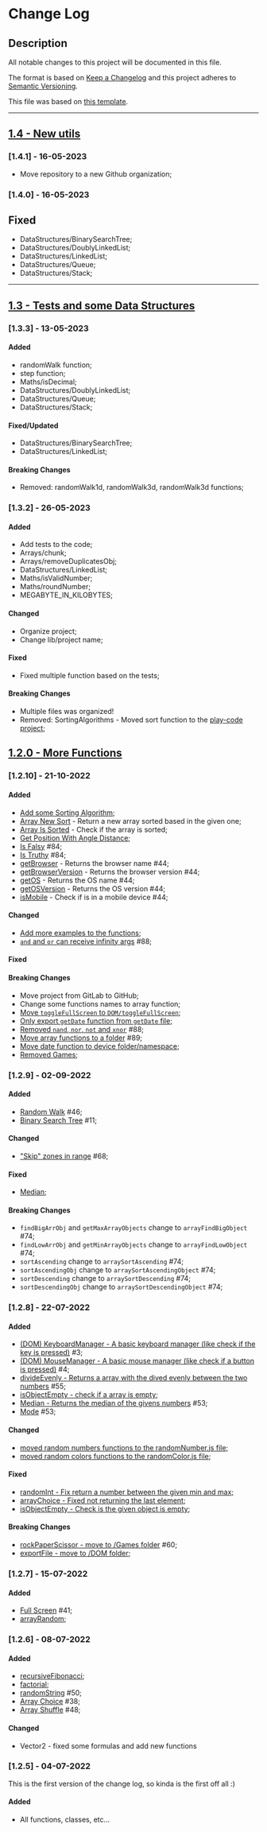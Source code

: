 # Change Log

## Description
All notable changes to this project will be documented in this file.
 
The format is based on [Keep a Changelog](http://keepachangelog.com/)
and this project adheres to [Semantic Versioning](http://semver.org/).

This file was based on [this template](https://gist.github.com/juampynr/4c18214a8eb554084e21d6e288a18a2c).

----
## [1.4 - New utils](https://github.com/201flaviosilva/utilidades/milestone/3)

### [1.4.1] - 16-05-2023
 - Move repository to a new Github organization;

### [1.4.0] - 16-05-2023

## Fixed
- DataStructures/BinarySearchTree;
- DataStructures/DoublyLinkedList;
- DataStructures/LinkedList;
- DataStructures/Queue;
- DataStructures/Stack;

----
## [1.3 - Tests and some Data Structures](https://github.com/201flaviosilva/utilidades/milestone/4)

### [1.3.3] - 13-05-2023
 
#### Added
- randomWalk function;
- step function;
- Maths/isDecimal;
- DataStructures/DoublyLinkedList;
- DataStructures/Queue;
- DataStructures/Stack;

#### Fixed/Updated
- DataStructures/BinarySearchTree;
- DataStructures/LinkedList;

#### Breaking Changes
- Removed: randomWalk1d, randomWalk3d, randomWalk3d functions;

### [1.3.2] - 26-05-2023
 
#### Added
- Add tests to the code;
- Arrays/chunk;
- Arrays/removeDuplicatesObj;
- DataStructures/LinkedList;
- Maths/isValidNumber;
- Maths/roundNumber;
- MEGABYTE_IN_KILOBYTES;

#### Changed
- Organize project;
- Change lib/project name;

#### Fixed
- Fixed multiple function based on the tests;

#### Breaking Changes
- Multiple files was organized!
- Removed: SortingAlgorithms - Moved sort function to the [play-code project](https://github.com/201flaviosilva/play-code);

## [1.2.0 - More Functions](https://github.com/201flaviosilva/utilidades/milestone/2)

### [1.2.10] - 21-10-2022
 
#### Added
- [Add some Sorting Algorithm](https://github.com/201flaviosilva/utilidades/commit/5d248aa08a3f4de28843aa5c788bfe9cc55f9fda);
- [Array New Sort](https://github.com/201flaviosilva/utilidades/commit/9260d39f2d567705d09aa0ee2b69fec2a429b3c2) - Return a new array sorted based in the given one;
- [Array Is Sorted](https://github.com/201flaviosilva/utilidades/commit/9260d39f2d567705d09aa0ee2b69fec2a429b3c2) - Check if the array is sorted;
- [Get Position With Angle Distance](https://github.com/201flaviosilva/utilidades/commit/80b83a7f35508d9997fb95bf2b6af066b8b4e553);
- [Is Falsy](https://github.com/201flaviosilva/utilidades/commit/25b13f2b7fc66c01e6709ac8adee2e57f79fc5fd) #84;
- [Is Truthy](https://github.com/201flaviosilva/utilidades/commit/25b13f2b7fc66c01e6709ac8adee2e57f79fc5fd) #84;
- [getBrowser](https://github.com/201flaviosilva/utilidades/commit/c81f718f9497adc9f69f057950f7594b12dfa52d) - Returns the browser name #44;
- [getBrowserVersion](https://github.com/201flaviosilva/utilidades/commit/c81f718f9497adc9f69f057950f7594b12dfa52d) - Returns the browser version #44;
- [getOS](https://github.com/201flaviosilva/utilidades/commit/c81f718f9497adc9f69f057950f7594b12dfa52d) - Returns the OS name #44;
- [getOSVersion](https://github.com/201flaviosilva/utilidades/commit/c81f718f9497adc9f69f057950f7594b12dfa52d) - Returns the OS version #44;
- [isMobile](https://github.com/201flaviosilva/utilidades/commit/c81f718f9497adc9f69f057950f7594b12dfa52d) - Check if is in a mobile device #44;

#### Changed
- [Add more examples to the functions](https://github.com/201flaviosilva/utilidades/commit/06c75f5b84da32b9af4521eab48afc3d4982a8aa);
- [`and` and `or` can receive infinity args](https://github.com/201flaviosilva/utilidades/commit/2473d089c7a699650abfce108425ee0d479ce7e7) #88;
 
#### Fixed

#### Breaking Changes
- Move project from GitLab to GitHub;
- Change some functions names to array function;
- [Move `toggleFullScreen` to `DOM/toggleFullScreen`](https://github.com/201flaviosilva/utilidades/commit/2c0e9f8d293c68f36e9297b70c18321678e40921);
- [Only export `getDate` function from `getDate` file](https://github.com/201flaviosilva/utilidades/commit/2c0e9f8d293c68f36e9297b70c18321678e40921);
- [Removed `nand`, `nor`, `not` and `xnor`](https://github.com/201flaviosilva/utilidades/commit/2473d089c7a699650abfce108425ee0d479ce7e7) #88;
- [Move array functions to a folder](https://github.com/201flaviosilva/utilidades/commit/237cbf42f22131dd83c5126107f21b32ce33e232) #89;
- [Move date function to device folder/namespace](https://github.com/201flaviosilva/utilidades/commit/c81f718f9497adc9f69f057950f7594b12dfa52d);
- [Removed Games](https://github.com/201flaviosilva/utilidades/commit/40367810b608d5271f2795df44ec4e7dea02fd29);


### [1.2.9] - 02-09-2022
 
#### Added
- [Random Walk](https://github.com/201flaviosilva/utilidades/commit/56eebcaac033c05401140c4418b54e9579fb8d38) #46;
- [Binary Search Tree](https://github.com/201flaviosilva/utilidades/commit/b141db4e7a0089a7c99a9ca8a70f7a37f73d59ef) #11;

#### Changed
- ["Skip" zones in range](https://github.com/201flaviosilva/utilidades/commit/b0d7a1d585f194c093ba22f621ebf71a0d5ce793) #68;
 
#### Fixed
- [Median](https://github.com/201flaviosilva/utilidades/commit/bb9e8d4aba6f64cc6752b7f0853460c2edc03d74);

#### Breaking Changes
 - `findBigArrObj` and `getMaxArrayObjects` change to `arrayFindBigObject` #74;
 - `findLowArrObj` and `getMinArrayObjects` change to `arrayFindLowObject` #74;
 - `sortAscending` change to `arraySortAscending` #74;
 - `sortAscendingObj` change to `arraySortAscendingObject` #74;
 - `sortDescending` change to `arraySortDescending` #74;
 - `sortDescendingObj` change to `arraySortDescendingObject` #74;

### [1.2.8] - 22-07-2022
 
#### Added
- [(DOM) KeyboardManager - A basic keyboard manager (like check if the key is pressed)](https://github.com/201flaviosilva/utilidades/commit/985b59849d66b1d00b5e5660f66e1fb8c87eaad4) #3;
- [(DOM) MouseManager - A basic mouse manager (like check if a button is pressed)](https://github.com/201flaviosilva/utilidades/commit/caa9e7bd9c1fe82280a0abf13b61b488ac792a60) #4;
- [divideEvenly - Returns a array with the dived evenly between the two numbers](https://github.com/201flaviosilva/utilidades/commit/95da63534f0a346cc82041303ef991e2bb2d0973) #55;
- [isObjectEmpty - check if a array is empty](https://github.com/201flaviosilva/utilidades/commit/6d5a1c55256c2663c5d3ece18c6bc360b5fd4b1d);
- [Median - Returns the median of the givens numbers](https://github.com/201flaviosilva/utilidades/commit/fd8bd65ca24ac7696db29b1c76a25fbd69273a65) #53;
- [Mode](https://github.com/201flaviosilva/utilidades/commit/fd8bd65ca24ac7696db29b1c76a25fbd69273a65) #53;

#### Changed
- [moved random numbers functions to the randomNumber.js file;](https://github.com/201flaviosilva/utilidades/commit/b46c29d9c16641781f018746a0037afe0dcec83a)
- [moved random colors functions to the randomColor.js file](https://github.com/201flaviosilva/utilidades/commit/b46c29d9c16641781f018746a0037afe0dcec83a);
 
#### Fixed
- [randomInt - Fix return a number between the given min and max;](https://github.com/201flaviosilva/utilidades/commit/9e250dbcad6044a1e1b669a2d77bfd45df64060e)
- [arrayChoice - Fixed not returning the last element](https://github.com/201flaviosilva/utilidades/commit/9e250dbcad6044a1e1b669a2d77bfd45df64060e);
- [isObjectEmpty - Check is the given object is empty](https://github.com/201flaviosilva/utilidades/commit/6d5a1c55256c2663c5d3ece18c6bc360b5fd4b1d);

#### Breaking Changes
 - [rockPaperScissor - move to /Games folder](https://github.com/201flaviosilva/utilidades/commit/29b31bdc1fd60790e071d0429b4790f9d5a9d082) #60;
 - [exportFile - move to /DOM folder](https://github.com/201flaviosilva/utilidades/commit/fd8bd65ca24ac7696db29b1c76a25fbd69273a65);

### [1.2.7] - 15-07-2022
#### Added
 - [Full Screen](https://github.com/201flaviosilva/utilidades/commit/cedd102ff36ffd712d0d20be30f21b9003253027) #41;
 - [arrayRandom](https://github.com/201flaviosilva/utilidades/commit/cbdb864e76c5b7d8379352f3524a6a1d85f171fb);

### [1.2.6] - 08-07-2022
 
#### Added
- [recursiveFibonacci](https://github.com/201flaviosilva/utilidades/commit/04dc0aaf31690f39e37f110ce8e6d9e0df56803c);
- [factorial](https://github.com/201flaviosilva/utilidades/commit/0acd876787cbbeb546efede06458b75aace09421);
- [randomString](https://github.com/201flaviosilva/utilidades/commit/100b27ae279d94af6f1f3c5c5df05321767fd3e5) #50;
- [Array Choice](https://github.com/201flaviosilva/utilidades/commit/82b391a59c2ec709cbf42c4945d277263d858613) #38;
- [Array Shuffle](https://github.com/201flaviosilva/utilidades/commit/1d9b11083ee4d4493c3d17cb71e514f389b04e0e) #48;
 
#### Changed
- Vector2 - fixed some formulas and add new functions
 
### [1.2.5] - 04-07-2022

This is the first version of the change log, so kinda is the first off all :)
 
#### Added
- All functions, classes, etc...
 